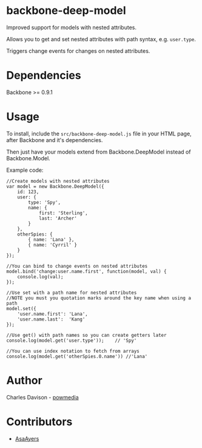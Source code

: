 backbone-deep-model
===================

Improved support for models with nested attributes.

Allows you to get and set nested attributes with path syntax, e.g. `user.type`.

Triggers change events for changes on nested attributes.

Dependencies
============

Backbone >= 0.9.1

Usage
=====

To install, include the `src/backbone-deep-model.js` file in your HTML page, after Backbone and it's dependencies.

Then just have your models extend from Backbone.DeepModel instead of Backbone.Model.

Example code:

    //Create models with nested attributes
    var model = new Backbone.DeepModel({
        id: 123,
        user: {
            type: 'Spy',
            name: {
                first: 'Sterling',
                last: 'Archer'
            }
        },
        otherSpies: {
            { name: 'Lana' },
            { name: 'Cyrril' }
        }
    });
    
    //You can bind to change events on nested attributes
    model.bind('change:user.name.first', function(model, val) {
        console.log(val);
    });
    
    //Use set with a path name for nested attributes
    //NOTE you must you quotation marks around the key name when using a path
    model.set({
        'user.name.first': 'Lana',
        'user.name.last':  'Kang'
    });
    
    //Use get() with path names so you can create getters later
    console.log(model.get('user.type'));    // 'Spy'

    //You can use index notation to fetch from arrays
    console.log(model.get('otherSpies.0.name')) //'Lana'

Author
======

Charles Davison - [powmedia](http://github.com/powmedia)


Contributors
============

- [AsaAyers](https://github.com/AsaAyers)
